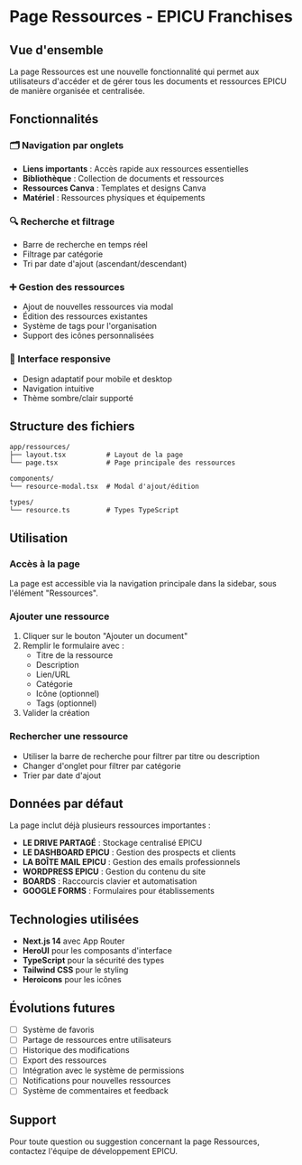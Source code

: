 # Page Ressources - EPICU Franchises

## Vue d'ensemble

La page Ressources est une nouvelle fonctionnalité qui permet aux utilisateurs d'accéder et de gérer tous les documents et ressources EPICU de manière organisée et centralisée.

## Fonctionnalités

### 🗂️ Navigation par onglets
- **Liens importants** : Accès rapide aux ressources essentielles
- **Bibliothèque** : Collection de documents et ressources
- **Ressources Canva** : Templates et designs Canva
- **Matériel** : Ressources physiques et équipements

### 🔍 Recherche et filtrage
- Barre de recherche en temps réel
- Filtrage par catégorie
- Tri par date d'ajout (ascendant/descendant)

### ➕ Gestion des ressources
- Ajout de nouvelles ressources via modal
- Édition des ressources existantes
- Système de tags pour l'organisation
- Support des icônes personnalisées

### 📱 Interface responsive
- Design adaptatif pour mobile et desktop
- Navigation intuitive
- Thème sombre/clair supporté

## Structure des fichiers

```
app/ressources/
├── layout.tsx          # Layout de la page
└── page.tsx            # Page principale des ressources

components/
└── resource-modal.tsx  # Modal d'ajout/édition

types/
└── resource.ts         # Types TypeScript
```

## Utilisation

### Accès à la page
La page est accessible via la navigation principale dans la sidebar, sous l'élément "Ressources".

### Ajouter une ressource
1. Cliquer sur le bouton "Ajouter un document"
2. Remplir le formulaire avec :
   - Titre de la ressource
   - Description
   - Lien/URL
   - Catégorie
   - Icône (optionnel)
   - Tags (optionnel)
3. Valider la création

### Rechercher une ressource
- Utiliser la barre de recherche pour filtrer par titre ou description
- Changer d'onglet pour filtrer par catégorie
- Trier par date d'ajout

## Données par défaut

La page inclut déjà plusieurs ressources importantes :
- **LE DRIVE PARTAGÉ** : Stockage centralisé EPICU
- **LE DASHBOARD EPICU** : Gestion des prospects et clients
- **LA BOÎTE MAIL EPICU** : Gestion des emails professionnels
- **WORDPRESS EPICU** : Gestion du contenu du site
- **BOARDS** : Raccourcis clavier et automatisation
- **GOOGLE FORMS** : Formulaires pour établissements

## Technologies utilisées

- **Next.js 14** avec App Router
- **HeroUI** pour les composants d'interface
- **TypeScript** pour la sécurité des types
- **Tailwind CSS** pour le styling
- **Heroicons** pour les icônes

## Évolutions futures

- [ ] Système de favoris
- [ ] Partage de ressources entre utilisateurs
- [ ] Historique des modifications
- [ ] Export des ressources
- [ ] Intégration avec le système de permissions
- [ ] Notifications pour nouvelles ressources
- [ ] Système de commentaires et feedback

## Support

Pour toute question ou suggestion concernant la page Ressources, contactez l'équipe de développement EPICU.
